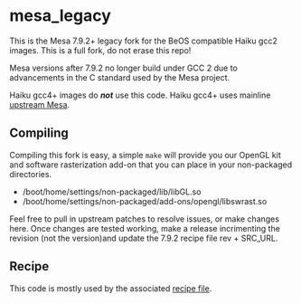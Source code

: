 mesa_legacy
===========
This is the Mesa 7.9.2+ legacy fork for the BeOS compatible Haiku gcc2 images. This is a full fork, do not erase this repo!

Mesa versions after 7.9.2 no longer build under GCC 2 due to advancements in the C standard used by the Mesa project.

Haiku gcc4+ images do ***not*** use this code. Haiku gcc4+ uses mainline [upstream Mesa](http://cgit.freedesktop.org/mesa/mesa).

Compiling
---------
Compiling this fork is easy, a simple ```make``` will provide you our OpenGL kit and software rasterization add-on that you can place in your non-packaged directories.

* /boot/home/settings/non-packaged/lib/libGL.so
* /boot/home/settings/non-packaged/add-ons/opengl/libswrast.so

Feel free to pull in upstream patches to resolve issues, or make changes here. Once changes are tested working, make a release incrimenting the revision (not the version)and update the 7.9.2 recipe file rev + SRC_URL.

Recipe
-------
This code is mostly used by the associated [recipe file](https://bitbucket.org/haikuports/haikuports/src/master/sys-libs/mesa/mesa-7.9.2.recipe).
